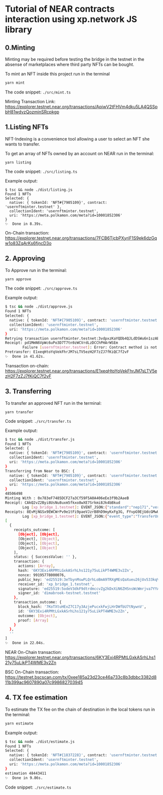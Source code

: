 # Tutorial of NEAR contracts interaction using xp.network JS library

## 0.Minting

Minting may be required before testing the bridge in the testnet in the absense of marketplaces where third party NFTs can be bought.

To mint an NFT inside this project run in the terminal
```bash
yarn mint
```
The code snippet: `./src/mint.ts`

Minting Transaction Link: https://explorer.testnet.near.org/transactions/ApiwV2tFHVm4dku5LA4QSSpbH81wdvzQozminSRcpkgp

## 1.Listing NFTs

NFT-Indexing is a convenience tool allowing a user to select an NFT she wants to transfer.

To get an array of NFTs owned by an account on NEAR run in the terminal:
```
yarn listing
```

The code snippet: `./src/listing.ts`

Example output:
```
$ tsc && node ./dist/listing.js
Found 1 NFTs
Selected: {
  native: { tokenId: 'NFT#{7905109}', contract: 'usernftminter.testnet' },
  collectionIdent: 'usernftminter.testnet',
  uri: 'https://meta.polkamon.com/meta?id=10001852306'
}
✨  Done in 8.39s.
```

On-Chain transaction: https://explorer.testnet.near.org/transactions/7FCB6TjcbPXyriF1S9ek6dzGqw1o83ZqArKs6fjncD3o

## 2. Approving

To Approve run in the terminal:
```bash
yarn approve
```

The code snippet: `./src/approve.ts`

Example output:
```bash
$ tsc && node ./dist/approve.js
Found 1 NFTs
Selected: {
  native: { tokenId: 'NFT#{7905109}', contract: 'usernftminter.testnet' },
  collectionIdent: 'usernftminter.testnet',
  uri: 'https://meta.polkamon.com/meta?id=10001852306'
}
Retrying transaction usernftminter.testnet:3vdpxzKaYQDb4QJLdDSWu6n1szAEeLA6h7Hs8zAtLREn with new nonce.
Receipt: pd1MmN6VpWc6uPo3D7T7tn9zWCVrdLzDCChPHArWSEm
        Failure [usernftminter.testnet]: Error: Contract method is not found
Pretransfer: E1xeqHtoYqVekFhrJM7sLTV5ezH2F7zZJ7fKiQC7f2vF
✨  Done in 41.62s.
```
Transaction on-chain: https://explorer.testnet.near.org/transactions/E1xeqHtoYqVekFhrJM7sLTV5ezH2F7zZJ7fKiQC7f2vF

## 3. Transferring

To transfer an approved NFT run in the terminal:

```
yarn transfer
```

Code snippet: `./src/transfer.ts`

Example output:
```bash
$ tsc && node ./dist/transfer.js
Found 1 NFTs
Selected: {
  native: { tokenId: 'NFT#{7905109}', contract: 'usernftminter.testnet' },
  collectionIdent: 'usernftminter.testnet',
  uri: 'https://meta.polkamon.com/meta?id=10001852306'
}
Transferring from Near to BSC: {
  native: { tokenId: 'NFT#{7905109}', contract: 'usernftminter.testnet' },
  collectionIdent: 'usernftminter.testnet',
  uri: 'https://meta.polkamon.com/meta?id=10001852306'
}
48506498
Minting With : 0x783eF7485DCF27a3Cf59F5A0A406eEe3f9b2AaeB
Receipt: CAkQ2vZ2Byi8UsNu8uxm5fkxo8wXE7Srkmi8Jk4bBkud
        Log [xp_bridge_1.testnet]: EVENT_JSON:{"standard":"nep171","version":"1.0.0","event":"nft_transfer","data":[{"old_owner_id":"dimabrook-testnet.testnet","new_owner_id":"xp_bridge_1.testnet","token_ids":["NFT#{7905109}"]}]}
Receipts: 8EvMjNGSx9EWCWrPv9e1tFi9paeVJzrB8hD9myKxFg3G, FYvpG9EjUdcGMwUC2jmoGaAXEwunWnqy1TVLcuMXMGvm
        Log [xp_bridge_1.testnet]: EVENT_JSON:{"event_type":"TransferUnique","event":{"chain_nonce":4,"to":"0x0d7df42014064a163DfDA404253fa9f6883b9187","mint_with":"0x783eF7485DCF27a3Cf59F5A0A406eEe3f9b2AaeB","action_id":8,"amt":48506498,"token_id":"NFT#{7905109}","contract":"usernftminter.testnet"}}
[
  {
    receipts_outcome: [
      [Object], [Object],
      [Object], [Object],
      [Object], [Object],
      [Object], [Object]
    ],
    status: { SuccessValue: '' },
    transaction: {
      actions: [Array],
      hash: '6KY3Exi4RPMtLGxkASrhLhs121y75uLikPT4WME3v2Zn',
      nonce: 99195778000076,
      public_key: 'ed25519:3eTbynMswPLQrhLoBmA9TRXgMEsQaXueu26jUv533kqV',
      receiver_id: 'xp_bridge_1.testnet',
      signature: 'ed25519:5odeV3dkF9dtrdmccvZg2kDxXiN6ZHSnsWcWmrjva7YYAYnFPihbsy9hwF612jTHqzs7aRVqwFm3NpqMaJDv2YE4',
      signer_id: 'dimabrook-testnet.testnet'
    },
    transaction_outcome: {
      block_hash: '7KoTXtuHExZ7C17y3AzjePucxkFwjLHrDWfbU7tNywnV',
      id: '6KY3Exi4RPMtLGxkASrhLhs121y75uLikPT4WME3v2Zn',
      outcome: [Object],
      proof: [Array]
    }
  },
  ''
]
✨  Done in 22.04s.
```

NEAR On-Chain transaction: https://explorer.testnet.near.org/transactions/6KY3Exi4RPMtLGxkASrhLhs121y75uLikPT4WME3v2Zn

BSC On-Chain transaction: https://testnet.bscscan.com/tx/0xee185a23d23ce46a733c8b3dbbc3382d811b399ac9607890a07c998682703945

## 4. TX fee estimation

To estimate the TX fee on the chain of destination in the local tokens run in the terminal:

```bash
yarn estimate
```

Example output:
```bash
$ tsc && node ./dist/estimate.js
Found 1 NFTs
Selected: {
  native: { tokenId: 'NFT#{1837228}', contract: 'usernftminter.testnet' },
  collectionIdent: 'usernftminter.testnet',
  uri: 'https://meta.polkamon.com/meta?id=10001852306'
}
estimation 48443411
✨  Done in 9.86s.
```

Code snippet: `./src/estimate.ts`

